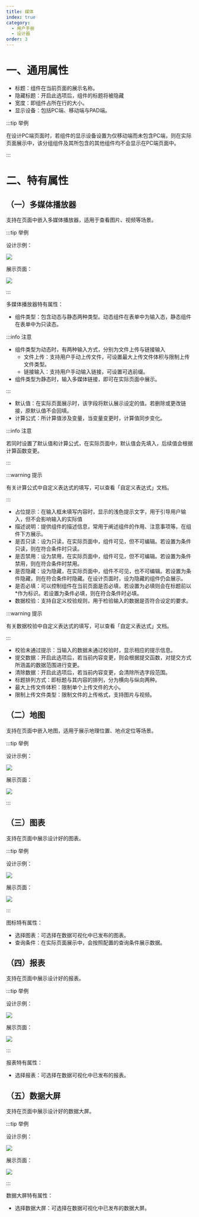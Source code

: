 ```yaml
---
title: 媒体
index: true
category:
  - 用户手册
  - 设计器
order: 3
---
```

# 一、通用属性
+ 标题：组件在当前页面的展示名称。
+ 隐藏标题：开启此选项后，组件的标题将被隐藏
+ 宽度：即组件占所在行的大小。
+ 显示设备：包括PC端、移动端与PAD端。

:::tip 举例

在设计PC端页面时，若组件的显示设备设置为仅移动端而未包含PC端，则在实际页面展示中，该分组组件及其所包含的其他组件均不会显示在PC端页面中。

:::

# 二、特有属性
## （一）多媒体播放器
支持在页面中嵌入多媒体播放器，适用于查看图片、视频等场景。

:::tip 举例

设计示例：

![](https://oinone-jar.oss-cn-zhangjiakou.aliyuncs.com/welcome-document/UI%20Designer/Component%20Introduction/medium/dmt1.png)

展示页面：

![](https://oinone-jar.oss-cn-zhangjiakou.aliyuncs.com/welcome-document/UI%20Designer/Component%20Introduction/medium/dmt2.gif)

:::

多媒体播放器特有属性：

+ 组件类型：包含动态与静态两种类型。动态组件在表单中为输入态，静态组件在表单中为只读态。

:::info 注意

+ 组件类型为动态时，有两种输入方式，分别为文件上传与链接输入
    - 文件上传：支持用户手动上传文件，可设置最大上传文件体积与限制上传文件类型。
    - 链接输入：支持用户手动输入链接，可设置可选前缀。
+ 组件类型为静态时，输入多媒体链接，即可在实际页面中展示。

:::

+ 默认值：在实际页面展示时，该字段将默认展示设定的值。若删除或更改链接，原默认值不会回填。
+ 计算公式：所计算值涉及变量，当变量变更时，计算值同步变化。

:::info 注意

若同时设置了默认值和计算公式，在实际页面中，默认值会先填入，后续值会根据计算函数变更。

:::

:::warning 提示

有关计算公式中自定义表达式的填写，可以查看「自定义表达式」文档。

:::

+ 占位提示：在输入框未填写内容时，显示的浅色提示文字，用于引导用户输入，但不会影响输入的实际值
+ 描述说明：提供组件的描述信息，常用于阐述组件的作用、注意事项等。在组件下方展示。
+ 是否只读：设为只读，在实际页面中，组件可见，但不可编辑。若设置为条件只读，则在符合条件时只读。
+ 是否禁用：设为禁用，在实际页面中，组件可见，但不可编辑。若设置为条件禁用，则在符合条件时禁用。
+ 是否隐藏：设为隐藏，在实际页面中，组件不可见，也不可编辑。若设置为条件隐藏，则在符合条件时隐藏。在设计页面时，设为隐藏的组件仍会展示。
+ 是否必填：可以控制组件在当前页面是否必填，若设置为必填则会在标题前以*作为标识。若设置为条件必填，则在符合条件时必填。
+ 数据校验：支持自定义校验规则，用于检验输入的数据是否符合设定的要求。

:::warning 提示

有关数据校验中自定义表达式的填写，可以查看「自定义表达式」文档。

:::

+ 校验未通过提示：当输入的数据未通过校验时，显示相应的提示信息。
+ 提交数据：开启此选项后，若当前内容变更，则会根据提交函数，对提交方式所涵盖的数据范围进行变更。
+ 清除数据：开启此选项后，若当前内容变更，会清除所选字段范围。
+ 标题排列方式：即标题与其内容的排列，分为横向与纵向两种。
+ 最大上传文件体积：限制单个上传文件的大小。
+ 限制上传文件类型：限制文件的上传格式，支持图片与视频。

## （二）地图
支持在页面中嵌入地图，适用于展示地理位置、地点定位等场景。

:::tip 举例

设计示例：

![](https://oinone-jar.oss-cn-zhangjiakou.aliyuncs.com/welcome-document/UI%20Designer/Component%20Introduction/medium/dt1.png)

展示页面：

![](https://oinone-jar.oss-cn-zhangjiakou.aliyuncs.com/welcome-document/UI%20Designer/Component%20Introduction/medium/dt2.png)

:::

## （三）图表
支持在页面中展示设计好的图表。

:::tip 举例

设计示例：

![](https://oinone-jar.oss-cn-zhangjiakou.aliyuncs.com/welcome-document/UI%20Designer/Component%20Introduction/medium/tb1.png)

展示页面：

![](https://oinone-jar.oss-cn-zhangjiakou.aliyuncs.com/welcome-document/UI%20Designer/Component%20Introduction/medium/tb2.png)

:::

图标特有属性：

+ 选择图表：可选择在数据可视化中已发布的图表。
+ 查询条件：在实际页面展示中，会按照配置的查询条件展示数据。

## （四）报表
支持在页面中展示设计好的报表。

:::tip 举例

设计示例：

![](https://oinone-jar.oss-cn-zhangjiakou.aliyuncs.com/welcome-document/UI%20Designer/Component%20Introduction/medium/bb1.png)

展示页面：

![](https://oinone-jar.oss-cn-zhangjiakou.aliyuncs.com/welcome-document/UI%20Designer/Component%20Introduction/medium/bb2.png)

:::

报表特有属性：

+ 选择报表：可选择在数据可视化中已发布的报表。

## （五）数据大屏
支持在页面中展示设计好的数据大屏。

:::tip 举例

设计示例：

![](https://oinone-jar.oss-cn-zhangjiakou.aliyuncs.com/welcome-document/UI%20Designer/Component%20Introduction/medium/sjdp1.png)

展示页面：

![](https://oinone-jar.oss-cn-zhangjiakou.aliyuncs.com/welcome-document/UI%20Designer/Component%20Introduction/medium/sjdp2.png)

:::

数据大屏特有属性：

+ 选择数据大屏：可选择在数据可视化中已发布的数据大屏。
